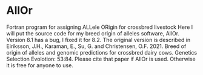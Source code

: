 # AllOr
Fortran program for assigning ALLele ORigin for crossbred livestock
Here I will put the source code for my breed origin of alleles software, AllOr. 
Version 8.1 has a bug, I fixed it for 8.2. 
The original version is described in Eiríksson, J.H., Karaman, E., Su, G. and Christensen, O.F. 2021. Breed of origin of alleles and genomic predictions for crossbred dairy cows. Genetics Selection Evolotion: 53:84. Please cite that paper if AllOr is used. Otherwise it is free for anyone to use. 
